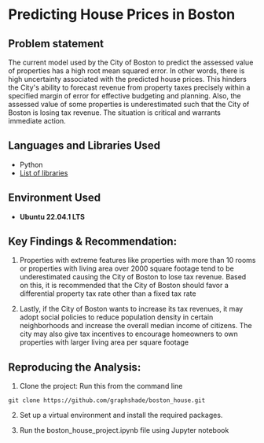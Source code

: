 # Predicting House Prices in Boston

<h2>Problem statement</h2>
The current model used by the City of Boston to predict the assessed value of properties has a high root mean squared error. In other words, there is high uncertainty associated with the predicted house prices. This hinders the City's ability to forecast revenue from property taxes precisely within a specified margin of error for effective budgeting and planning. Also, the assessed value of some properties is underestimated such that the City of Boston is losing tax revenue. The situation is critical and warrants immediate action.

<h2>Languages and Libraries Used</h2>

- Python
- [List of libraries](https://github.com/graphshade/loan_default/blob/main/renv.lock)

<h2>Environment Used </h2>

- <b>Ubuntu 22.04.1 LTS</b>


<h2>Key Findings & Recommendation:</h2>

1. Properties with extreme features like properties with more than 10 rooms or properties with living area over 2000 square footage tend to be underestimated causing the City of Boston to lose tax revenue. Based on this, it is recommended that the City of Boston should favor a differential property tax rate other than a fixed tax rate

2. Lastly, if the City of Boston wants to increase its tax revenues, it may adopt social policies to reduce population density in certain neighborhoods and increase the overall median income of citizens. The city may also give tax incentives to encourage homeowners to own properties with larger living area per square footage


<h2>Reproducing the Analysis:</h2>

<p align="left">
 
1. Clone the project: Run this from the command line
 
 ```commandline
 git clone https://github.com/graphshade/boston_house.git
 ```
 
2. Set up a virtual environment and install the required packages.

3. Run the boston_house_project.ipynb file using Jupyter notebook
 
